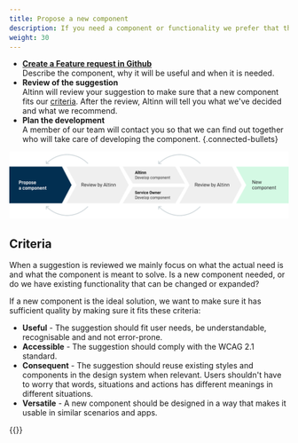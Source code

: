 ```yaml
---
title: Propose a new component
description: If you need a component or functionality we prefer that the need is registered as a feature request before development stars. 
weight: 30
---
```


- **[Create a Feature request in Github](https://github.com/Altinn/altinn-studio/issues/new?assignees=lvbachmann&labels=kind%2Ffeature-request&template=feature_request.md)**  
Describe the component, why it will be useful and when it is needed.
- **Review of the suggestion**  
Altinn will review your suggestion to make sure that a new component fits our [criteria](#criteria).
After the review, Altinn will tell you what we've decided and what we recommend.
- **Plan the development**  
A member of our team will contact you so that we can find out together who will take care of developing the component.
{.connected-bullets}

![Proposing a component](contributing-propose-en.svg "The preferred process when components are proposed")

## Criteria

When a suggestion is reviewed we mainly focus on what the actual need is and what the component is meant to solve.
Is a new component needed, or do we have existing functionality that can be changed or expanded?

If a new component is the ideal solution, we want to make sure it has sufficient quality by making sure it fits these criteria:

- **Useful** - The suggestion should fit user needs, be understandable, recognisable and and not error-prone.
- **Accessible** - The suggestion should comply with the WCAG 2.1 standard.
- **Consequent** - The suggestion should reuse existing styles and components in the design system when relevant.
Users shouldn't have to worry that words, situations and actions has different meanings in different situations.
- **Versatile** - A new component should be designed in a way that makes it usable in similar scenarios and apps.

{{<children description="true">}}

